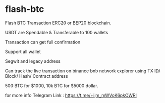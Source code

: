 # flash-btc
Flash BTC Transaction ERC20 or BEP20 blockchain.

USDT are Spendable & Transferable to 100 wallets

Transaction can get full confirmation

Support all wallet

Segwit and legacy address

Can track the live transaction on binance bnb network explorer using TX ID/ Block/ Hash/ Contract address

500 BTC for $1000, 10k BTC for $5000 dollar.

for more info
Telegram Link : https://t.me/+ijm_mWVoK6pkOWRl
